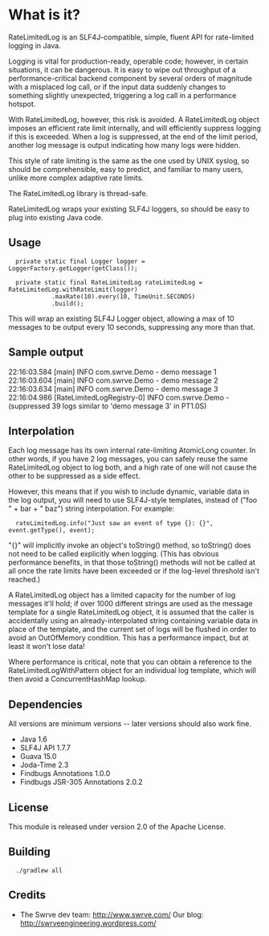 
# What is it?

RateLimitedLog is an SLF4J-compatible, simple, fluent API for rate-limited
logging in Java.

Logging is vital for production-ready, operable code; however, in certain
situations, it can be dangerous.  It is easy to wipe out throughput of a
performance-critical backend component by several orders of magnitude with a 
misplaced log call, or if the input data suddenly changes to something
slightly unexpected, triggering a log call in a performance hotspot.

With RateLimitedLog, however, this risk is avoided.  A RateLimitedLog object
imposes an efficient rate limit internally, and will efficiently suppress
logging if this is exceeded.  When a log is suppressed, at the end of the limit
period, another log message is output indicating how many logs were hidden.

This style of rate limiting is the same as the one used by UNIX syslog, so
should be comprehensible, easy to predict, and familiar to many users, unlike
more complex adaptive rate limits.

The RateLimitedLog library is thread-safe.

RateLimitedLog wraps your existing SLF4J loggers, so should be easy to plug
into existing Java code.


## Usage

```
  private static final Logger logger = LoggerFactory.getLogger(getClass());

  private static final RateLimitedLog rateLimitedLog = RateLimitedLog.withRateLimit(logger)
            .maxRate(10).every(10, TimeUnit.SECONDS)
            .build();
```

This will wrap an existing SLF4J Logger object, allowing a max of 10 messages
to be output every 10 seconds, suppressing any more than that.  


## Sample output

22:16:03.584 [main] INFO  com.swrve.Demo - demo message 1
22:16:03.604 [main] INFO  com.swrve.Demo - demo message 2
22:16:03.634 [main] INFO  com.swrve.Demo - demo message 3
22:16:04.986 [RateLimitedLogRegistry-0] INFO  com.swrve.Demo - (suppressed 39 logs similar to 'demo message 3' in PT1.0S)


## Interpolation

Each log message has its own internal rate-limiting AtomicLong counter.  In
other words, if you have 2 log messages, you can safely reuse the same
RateLimitedLog object to log both, and a high rate of one will not cause the
other to be suppressed as a side effect.

However, this means that if you wish to include dynamic, variable data in the
log output, you will need to use SLF4J-style templates, instead of ("foo " +
bar + " baz") string interpolation. For example:

```
  rateLimitedLog.info("Just saw an event of type {}: {}", event.getType(), event);
```

"{}" will implicitly invoke an object's toString() method, so toString() does
not need to be called explicitly when logging.  (This has obvious performance
benefits, in that those toString() methods will not be called at all once the
rate limits have been exceeded or if the log-level threshold isn't reached.)

A RateLimitedLog object has a limited capacity for the number of log messages
it'll hold; if over 1000 different strings are used as the message template for
a single RateLimitedLog object, it is assumed that the caller is accidentally
using an already-interpolated string containing variable data in place of the
template, and the current set of logs will be flushed in order to avoid an
OutOfMemory condition.  This has a performance impact, but at least it won't
lose data!

Where performance is critical, note that you can obtain a reference to the
RateLimitedLogWithPattern object for an individual log template, which will
then avoid a ConcurrentHashMap lookup.


## Dependencies

All versions are minimum versions -- later versions should also work fine.

- Java 1.6
- SLF4J API 1.7.7
- Guava 15.0
- Joda-Time 2.3
- Findbugs Annotations 1.0.0
- Findbugs JSR-305 Annotations 2.0.2


## License

This module is released under version 2.0 of the Apache License.


## Building

```
  ./gradlew all
```


## Credits

- The Swrve dev team: http://www.swrve.com/
  Our blog: http://swrveengineering.wordpress.com/

